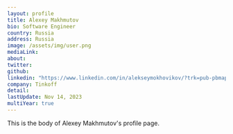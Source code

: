 ```yaml
---
layout: profile
title: Alexey Makhmutov
bio: Software Engineer
country: Russia
address: Russia
image: /assets/img/user.png
mediaLink: 
about:
twitter: 
github:
linkedin: "https://www.linkedin.com/in/alekseymokhovikov/?trk=pub-pbmap"
company: Tinkoff
detail: 
lastUpdate: Nov 14, 2023
multiYear: true
---
```


This is the body of Alexey Makhmutov's profile page.
